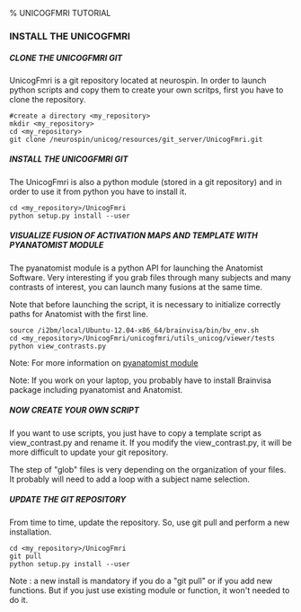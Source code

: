 % UNICOGFMRI TUTORIAL


### INSTALL THE UNICOGFMRI

##### CLONE THE UNICOGFMRI GIT 

UnicogFmri is a git repository located at neurospin.
In order to launch python scripts and copy them to create your
own scritps, first you have to clone the repository.

    #create a directory <my_repository>
    mkdir <my_repository>
    cd <my_repository>
    git clone /neurospin/unicog/resources/git_server/UnicogFmri.git


##### INSTALL THE UNICOGFMRI GIT
The UnicogFmri is also a python module (stored in a git repository) and in order to use it from python you have to 
install it.

    cd <my_repository>/UnicogFmri
    python setup.py install --user


##### VISUALIZE FUSION OF ACTIVATION MAPS AND TEMPLATE WITH PYANATOMIST MODULE
The pyanatomist module is a python API for launching the Anatomist Software.
Very interesting if you grab files through many subjects and many
contrasts of interest, you can launch many fusions at the same time.

Note that before launching the script, it is necessary to initialize 
correctly paths for Anatomist with the first line.

    source /i2bm/local/Ubuntu-12.04-x86_64/brainvisa/bin/bv_env.sh
    cd <my_repository>/UnicogFmri/unicogfmri/utils_unicog/viewer/tests
    python view_contrasts.py

Note: For more information on 
[pyanatomist module](http://brainvisa.info/doc/cartointernet/cartointernet_pg/en/html/ch05.html)

Note: If you work on your laptop, you probably have to install Brainvisa package
including pyanatomist and Anatomist.


##### NOW CREATE YOUR OWN SCRIPT
If you want to use scripts, you just have to copy a template script as view_contrast.py
and rename it. If you modify the view_contrast.py, it will be more difficult to update
your git repository.

The step of "glob" files is very depending on the organization of your files. It probably
will need to add a loop with a subject name selection.


##### UPDATE THE GIT REPOSITORY
From time to time, update the repository.
So, use git pull and perform a new installation.

    cd <my_repository>/UnicogFmri
    git pull
    python setup.py install --user

Note : a new install is mandatory if you do a "git pull" or if you add
new functions. But if you just use existing module or function, it won't
needed to do it.